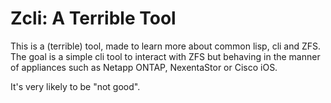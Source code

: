 # Zcli: A Terrible Tool

This is a (terrible) tool, made to learn more about common lisp, cli and ZFS.  The goal is a simple cli tool to interact with ZFS but behaving in the manner of appliances such as Netapp ONTAP, NexentaStor or Cisco iOS.

It's very likely to be "not good".
